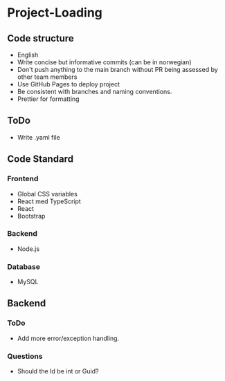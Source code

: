 # Project-Loading


## Code structure 

- English
- Write concise but informative commits (can be in norwegian)
- Don't push anything to the main branch without PR being assessed by other team members
- Use GitHub Pages to deploy project
- Be consistent with branches and naming conventions.
- Prettier for formatting

## **ToDo**
- Write .yaml file


## Code Standard

### Frontend
- Global CSS variables
- React med TypeScript
- React
- Bootstrap

### Backend
- Node.js

### Database
- MySQL


## Backend

### ToDo
- Add more error/exception handling.

### Questions
- Should the Id be int or Guid?